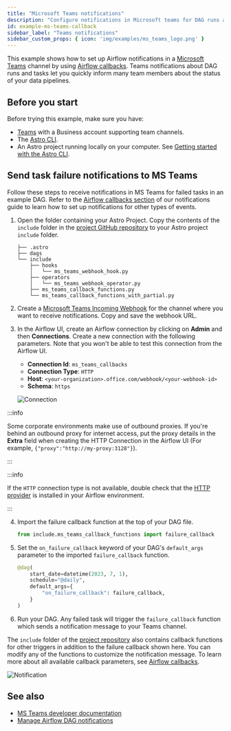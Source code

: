 ```yaml
---
title: "Microsoft Teams notifications"
description: "Configure notifications in Microsoft teams for DAG runs and tasks using Airflow callbacks."
id: example-ms-teams-callback
sidebar_label: "Teams notifications"
sidebar_custom_props: { icon: 'img/examples/ms_teams_logo.png' }
---
```


This example shows how to set up Airflow notifications in a [Microsoft Teams](https://www.microsoft.com/en-us/microsoft-teams/group-chat-software) channel by using [Airflow callbacks](error-notifications-in-airflow.md#airflow-callbacks). Teams notifications about DAG runs and tasks let you quickly inform many team members about the status of your data pipelines.

## Before you start

Before trying this example, make sure you have:

- [Teams](https://www.microsoft.com/en-us/microsoft-teams/log-in) with a Business account supporting team channels.
- The [Astro CLI](https://docs.astronomer.io/astro/cli/install-cli).
- An Astro project running locally on your computer. See [Getting started with the Astro CLI](https://docs.astronomer.io/astro/cli/get-started-cli).

## Send task failure notifications to MS Teams

Follow these steps to receive notifications in MS Teams for failed tasks in an example DAG. Refer to the [Airflow callbacks section](error-notifications-in-airflow.md#airflow-callbacks) of our notifications guide to learn how to set up notifications for other types of events.

1. Open the folder containing your Astro Project. Copy the contents of the `include` folder in the [project GitHub repository](https://github.com/astronomer/cs-tutorial-msteams-callbacks/tree/main/include) to your Astro project `include` folder.

    ```text
    ├── .astro
    ├── dags
    └── include
        ├── hooks
        │   └── ms_teams_webhook_hook.py
        ├── operators
        │   └── ms_teams_webhook_operator.py
        ├── ms_teams_callback_functions.py
        └── ms_teams_callback_functions_with_partial.py
    ```

2. Create a [Microsoft Teams Incoming Webhook](https://learn.microsoft.com/en-us/microsoftteams/platform/webhooks-and-connectors/how-to/add-incoming-webhook?tabs=dotnet#create-incoming-webhooks-1) for the channel where you want to receive notifications. Copy and save the webhook URL.

3. In the Airflow UI, create an Airflow connection by clicking on **Admin** and then **Connections**. Create a new connection with the following parameters. Note that you won't be able to test this connection from the Airflow UI. 

    - **Connection Id**: `ms_teams_callbacks`
    - **Connection Type**: `HTTP`
    - **Host**: `<your-organization>.office.com/webhook/<your-webhook-id>`
    - **Schema**: `https`

    ![Connection](/img/examples/example-ms-teams-callback-connection.png)

  :::info

  Some corporate environments make use of outbound proxies. If you're behind an outbound proxy for internet access, put the proxy details in the **Extra** field when creating the HTTP Connection in the Airflow UI (For example, `{"proxy":"http://my-proxy:3128"}`). 

  :::

  :::info

  If the `HTTP` connection type is not available, double check that the [HTTP provider](https://registry.astronomer.io/providers/apache-airflow-providers-http/versions/latest) is installed in your Airflow environment. 

  :::

4. Import the failure callback function at the top of your DAG file.

    ```python
    from include.ms_teams_callback_functions import failure_callback
    ```

5. Set the `on_failure_callback` keyword of your DAG's `default_args` parameter to the imported `failure_callback` function.

    ```python
    @dag(
        start_date=datetime(2023, 7, 1),
        schedule="@daily",
        default_args={
            "on_failure_callback": failure_callback,
        }
    )
    ```

6. Run your DAG. Any failed task will trigger the `failure_callback` function which sends a notification message to your Teams channel.

The `include` folder of the [project repository](https://github.com/astronomer/cs-tutorial-msteams-callbacks) also contains callback functions for other triggers in addition to the failure callback shown here. You can modify any of the functions to customize the notification message. To learn more about all available callback parameters, see [Airflow callbacks](error-notifications-in-airflow.md#airflow-callbacks).

![Notification](/img/examples/example-ms-teams-callback-task-fail-teams-msg.png)

## See also

- [MS Teams developer documentation](https://learn.microsoft.com/en-us/microsoftteams/platform/mstdd-landing)
- [Manage Airflow DAG notifications](error-notifications-in-airflow.md)
